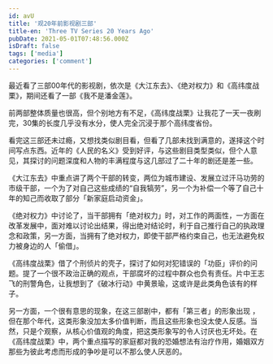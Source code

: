 ```yaml
---
id: avU
title: '观20年前影视剧三部'
title-en: 'Three TV Series 20 Years Ago'
pubDate: 2021-05-01T07:48:56.000Z
isDraft: false
tags: ['media']
categories: ['comment']
---
```


最近看了三部00年代的影视剧，依次是《大江东去》、《绝对权力》和《高纬度战栗》，期间还看了一部《我不是潘金莲》。

前两部整体质量也很高，但个别地方有不足，《高纬度战栗》让我花了一天一夜刷完，30集的长度几乎没有水分，使人完全沉浸于那个高纬度省份。

看完这三部还未过瘾，又想找类似剧目看，但看了几部未找到满意的，遂择这个时间写点东西。近年的《人民的名义》受到好评，与这些剧目类型类似，但个人意见，其探讨的问题深度和人物的丰满程度与这几部过了二十年的剧还是差一些。

《大江东去》中重点讲了两个干部的转变，两位为城市建设、发展立过汗马功劳的市级干部，一个为了对自己这些成绩的“自我犒劳”，另一个为补偿一个等了自己十年的知己而收取了部分「新家庭启动资金」。

《绝对权力》中讨论了，当干部拥有「绝对权力」时，对工作的两面性，一方面在改革发展中，面对难以讨论出结果，得出绝对结论时，利于自己推行自己的执政理念和政策，另一方面，当拥有了绝对权力，即使干部严格约束自己，也无法避免权力被身边的人「偷借」。

《高纬度战栗》借了个刑侦片的壳子，探讨了如何对犯错误的「功臣」评价的问题。提了一个很不政治正确的观点，干部腐坏的过程中群众也负有责任。片中王志飞的刑警角色，让我想到了《破冰行动》中黄景瑜，这或许是此类角色该有的样子。

另一方面，一个很有意思的现象，在这三部剧中，都有「第三者」的形象出现 ，但在那个年代，这类形象没加太多价值判断，而且这些形象也没太使人反感。当然，只是个观察，从核心价值观的角度，把这类形象写的令人讨厌也无坏处。在《高纬度战栗》中，两个重点描写的家庭都对我的恐婚想法有治疗作用，婚姻双方那些为彼此考虑而形成的争吵是可以不那么使人厌恶的。
